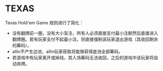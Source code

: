 # TEXAS
Texas Hold'em Game 规则进行了简化：
+ 没有翻牌前一圈，没有大小盲注，所有人必须直接支付最小注额然后直接进入翻牌圈。若有玩家支付不起最小注，则直接强制该玩家退出游戏（其收回剩余的筹码）。
+ allin不产生边池，allin玩家获胜将能够获得底池全部筹码。
+ 若游戏中有玩家离开或掉线，其入场筹码无法收回，之后的游戏中该玩家将自动弃牌。